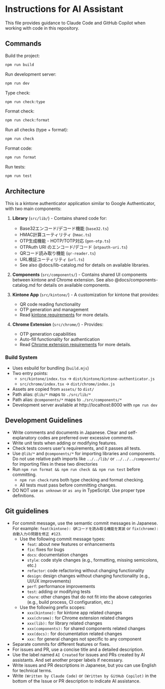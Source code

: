 # Instructions for AI Assistant

This file provides guidance to Claude Code and GitHub Copilot when working with code in this repository.

## Commands

Build the project:

```bash
npm run build
```

Run development server:

```bash
npm run dev
```

Type check:

```bash
npm run check:type
```

Format check:

```bash
npm run check:format
```

Run all checks (type + format):

```bash
npm run check
```

Format code:

```bash
npm run format
```

Run tests:

```bash
npm run test
```

## Architecture

This is a kintone authenticator application similar to Google Authenticator, with two main components:

1. **Library** (`src/lib/`) - Contains shared code for:
   - Base32エンコード/デコード機能 (`base32.ts`)
   - HMAC計算ユーティリティ (`hmac.ts`)
   - OTP生成機能 - HOTP/TOTP対応 (`gen-otp.ts`)
   - OTPAuth URI のエンコード/デコード (`otpauth-uri.ts`)
   - QRコード読み取り機能 (`qr-reader.ts`)
   - URL検証ユーティリティ (`url.ts`)
   - See also @docs/lib-catalog.md for details on available libraries.

2. **Components** (`src/components/`) - Contains shared UI components between kintone and Chrome extension. See also @docs/components-catalog.md for details on available components.

3. **Kintone App** (`src/kintone/`) - A customization for kintone that provides:
   - QR code reading functionality
   - OTP generation and management
   - Read [kintone requirements](docs/kintone-requirements.md) for more details.

4. **Chrome Extension** (`src/chrome/`) - Provides:
   - OTP generation capabilities
   - Auto-fill functionality for authentication
   - Read [Chrome extension requirements](docs/chrome-extension-requirements.md) for more details.

### Build System

- Uses esbuild for bundling (`build.mjs`)
- Two entry points:
  - `src/kintone/index.tsx` → `dist/kintone/kintone-authenticator.js`
  - `src/chrome/index.tsx` → `dist/chrome/index.js`
- Assets are copied from `assets/` to `dist/`
- Path alias: `@lib/*` maps to `./src/lib/*`
- Path alias: `@components/*` maps to `./src/components/*`
- Development server available at http://localhost:8000 with `npm run dev`

## Development Guidelines

- Write comments and documents in Japanese. Clear and self-explanatory codes are preferred over excessive comments.
- Write unit tests when adding or modifying features.
- Check tests covers user's requirements, and it passes all tests.
- Use `@lib/*` and `@components/*` for importing libraries and components. Do not use relative path imports like `../../lib/` or `../../../components/` for importing files in these two directories
- Run `npm run format && npm run check && npm run test` before committing.
  - `npm run check` runs both type checking and format checking.
  - All tests must pass before committing changes.
- DO NOT use `as unknown` or `as any` in TypeScript. Use proper type definitions.

## Git guidelines

- For commit message, use the semantic commit messages in Japanese. For example: `feat(kintone): QRコードを読み取る機能を実装` or `fix(chrome): 自動入力の問題を修正 #123`.
  - Use the following commit message types:
    - `feat`: about new features or enhancements
    - `fix`: fixes for bugs
    - `docs`: documentation changes
    - `style`: code style changes (e.g., formatting, missing semicolons, etc.)
    - `refactor`: code refactoring without changing functionality
    - `design`: design changes without changing functionality (e.g., UI/UX improvements)
    - `perf`: performance improvements
    - `test`: adding or modifying tests
    - `chore`: other changes that do not fit into the above categories (e.g., build process, CI configuration, etc.)
  - Use the following prefix scopes:
    - `xxx(kintone):` for kintone app related changes
    - `xxx(chrome):` for Chrome extension related changes
    - `xxx(lib):` for library related changes
    - `xxx(components):` for shared components related changes
    - `xxx(docs):` for documentation related changes
    - `xxx:` for general changes not specific to any component
- Separate commits for different features or fixes.
- For issues and PR, use a concise title and a detailed description.
- Use the label named `AI Created` for issues and PRs created by AI assistants. And set another proper labels if necessary.
- Write issues and PR descriptions in Japanese, but you can use English for technical terms.
- Write `(Written by Claude Code)` or `(Written by GitHub Copilot)` in the bottom of the Issue or PR description to indicate AI assistance.
